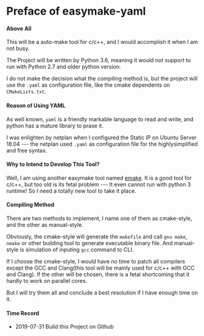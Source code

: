 # Preface of easymake-yaml

#### Above All
This will be a auto-make tool for c/c++, and I would accomplish it when I am not busy.

The Project will be written by Python 3.6, meaning it would not support to run with Python 2.7 and older python version.

I do not make the decision what the compiling method is, but the project will use the `.yaml` as configuration file, like the cmake dependents on `CMakeLists.txt`.

#### Reason of Using YAML

As well known, `yaml` is a friendly markable language to read and write, and python has a mature library to prase it. 

I was enlighten by netplan when I configured the Static IP on Ubuntu Server 18.04 --- the netplan used `.yaml` as configuration file for the highlysimplified and free syntax.

#### Why to Intend to Develop This Tool?

Well, I am using another easymake tool named [emake](https://github.com/skywind3000/emake). It is a good tool for c/c++, but too old is its fetal problem --- It even cannot run with python 3 runtime! So I need a totally new tool to take it place.

#### Compiling Method
There are two methods to implement, I name one of them as cmake-style, and the other as manual-style.

Obviously, the cmake-style will generate the `makefile` and call `gnu make`, `nmake` or other building tool to generate executable binary file. And manual-style is simulation of inputing `gcc` command to CLI.

If I choose the cmake-style, I would have no time to patch all compilers except the GCC and Clang(this tool will be mainly used for c/c++ with GCC and Clang). If the other will be chosen, there is a fetal shortcoming that it hardly to work on parallel cores.

But I will try them all and conclude a best resolution if I have enough time on it.

#### Time Record

+ 2019-07-31 Build this Project on Github
